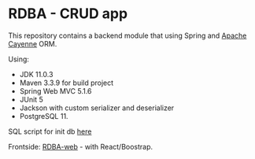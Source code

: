 # RDBA - CRUD app
 
This repository contains a backend module that using Spring and <a href="https://cayenne.apache.org/">Apache Cayenne</a> ORM.

Using:
* JDK 11.0.3
* Maven 3.3.9 for build project
* Spring Web MVC 5.1.6
* JUnit 5
* Jackson with custom serializer and deserializer
* PostgreSQL 11.

SQL script for init db [here](https://github.com/ykazlovich/RDBAC/blob/master/src/main/resources/database.sql)


Frontside:
<a href="https://github.com/ykazlovich/RDBA-web">RDBA-web</a> - with React/Boostrap.

